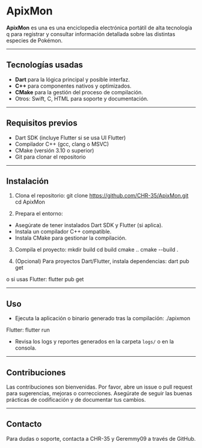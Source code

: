 # ApixMon

**ApixMon** es una es una enciclopedia electrónica portátil de alta tecnología q para registrar y consultar información detallada sobre las distintas especies de Pokémon.


---




## Tecnologías usadas

- **Dart** para la lógica principal y posible interfaz.
- **C++** para componentes nativos y optimizados.
- **CMake** para la gestión del proceso de compilación.
- Otros: Swift, C, HTML para soporte y documentación.

---

## Requisitos previos

- Dart SDK (incluye Flutter si se usa UI Flutter)
- Compilador C++ (gcc, clang o MSVC)
- CMake (versión 3.10 o superior)
- Git para clonar el repositorio

---

## Instalación

1. Clona el repositorio:
git clone https://github.com/CHR-35/ApixMon.git
cd ApixMon


2. Prepara el entorno:
- Asegúrate de tener instalados Dart SDK y Flutter (si aplica).
- Instala un compilador C++ compatible.
- Instala CMake para gestionar la compilación.

3. Compila el proyecto:
mkdir build
cd build
cmake ..
cmake --build .


4. (Opcional) Para proyectos Dart/Flutter, instala dependencias:
dart pub get

o si usas Flutter:
flutter pub get


---





## Uso

- Ejecuta la aplicación o binario generado tras la compilación:
./apixmon


Flutter:
flutter run


- Revisa los logs y reportes generados en la carpeta `logs/` o en la consola.

---

## Contribuciones

Las contribuciones son bienvenidas. Por favor, abre un issue o pull request para sugerencias, mejoras o correcciones. Asegúrate de seguir las buenas prácticas de codificación y de documentar tus cambios.



---

## Contacto

Para dudas o soporte, contacta a CHR-35 y Geremmy09 a través de GitHub.



